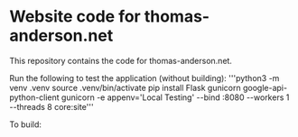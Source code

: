 # Website code for thomas-anderson.net

This repository contains the code for thomas-anderson.net. 

Run the following to test the application (without building):
    '''python3 -m venv .venv
    source .venv/bin/activate
    pip install Flask gunicorn google-api-python-client
    gunicorn -e appenv='Local Testing' --bind :8080 --workers 1 --threads 8 core:site'''

To build:
